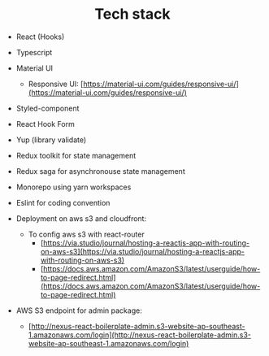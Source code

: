 ﻿<h1 align="center">Tech stack</h1>

-   React (Hooks)
    
-   Typescript
    
-   Material UI
    -   Responsive UI:  [https://material-ui.com/guides/responsive-ui/](https://material-ui.com/guides/responsive-ui/)

-   Styled-component
    
-   React Hook Form
    
-   Yup (library validate)
    
-   Redux toolkit for state management
    
-   Redux saga for asynchronouse state management
    
-   Monorepo using yarn workspaces
    
-   Eslint for coding convention
    
-   Deployment on aws s3 and cloudfront:
    
    -   To config aws s3 with react-router
        -   [https://via.studio/journal/hosting-a-reactjs-app-with-routing-on-aws-s3](https://via.studio/journal/hosting-a-reactjs-app-with-routing-on-aws-s3)
        -   [https://docs.aws.amazon.com/AmazonS3/latest/userguide/how-to-page-redirect.html](https://docs.aws.amazon.com/AmazonS3/latest/userguide/how-to-page-redirect.html)
-   AWS S3 endpoint for admin package:
    
    -   [http://nexus-react-boilerplate-admin.s3-website-ap-southeast-1.amazonaws.com/login](http://nexus-react-boilerplate-admin.s3-website-ap-southeast-1.amazonaws.com/login)

